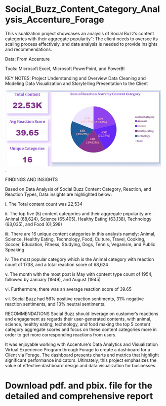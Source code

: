 # Social_Buzz_Content_Category_Analysis_Accenture_Forage
This visualization project showcases an analysis of Social Buzz’s content categories with their aggregate popularity": The client needs to oversee its scaling process effectively, and data analysis is needed to provide insights and recommendations.

Data: From Accenture

Tools: Microsoft Excel, Microsoft PowerPoint, and PowerBI
 
KEY NOTES:
Project Understanding and Overview
Data Cleaning and Modeling
Data Visualization and Storytelling
Presentation to the Client

![](./social_buzz_header.JPG).

FINDINGS AND INSIGHTS

Based on Data Analysis of Social Buzz Content Category, Reaction, and Reaction Types, Data insights are highlighted below:

i.   The Total content count was 22,534

ii.  The top five (5) content categories and their aggregate popularity are: Animal (68,624), Science (65,405), Healthy Eating (63,138), Technology (63,035), and Food (61,598)

iii. There are 16 unique content categories in this analysis namely: Animal, Science, Healthy Eating, Technology, Food, Culture, Travel, Cooking, Soccer, Education, Fitness, Studying, Dogs, Tennis, Veganism, and Public Speaking

iv. The most popular category which is the Animal category with reaction count of 1738, and a total reaction score of 68,624

v.  The month with the most post is May with content type count of 1954, followed by January (1949), and August (1945)

vi.  Furthermore, there was an average reaction score of 39.65

vii. Social Buzz had 56% positive reaction sentiments, 31% negative reaction sentiments, and 13% neutral sentiments.

RECOMMENDATIONS
Social Buzz should leverage on customer’s reactions and engagement as regards their user-generated contents, with animal, science, healthy eating, technology, and food making the top 5 content category aggregate scores and focus on these content categories more in order to get more corresponding reactions from users. 



It was enjoyable working with Accenture's Data Analytics and Visualization Virtual Experience Program through Forage to create a dashboard for a Client via Forage.
The dashboard presents charts and metrics that highlight significant performance indicators. Ultimately, this project emphasizes the value of effective dashboard design and data visualization for businesses.

# Download pdf. and pbix. file for the detailed and comprehensive report
